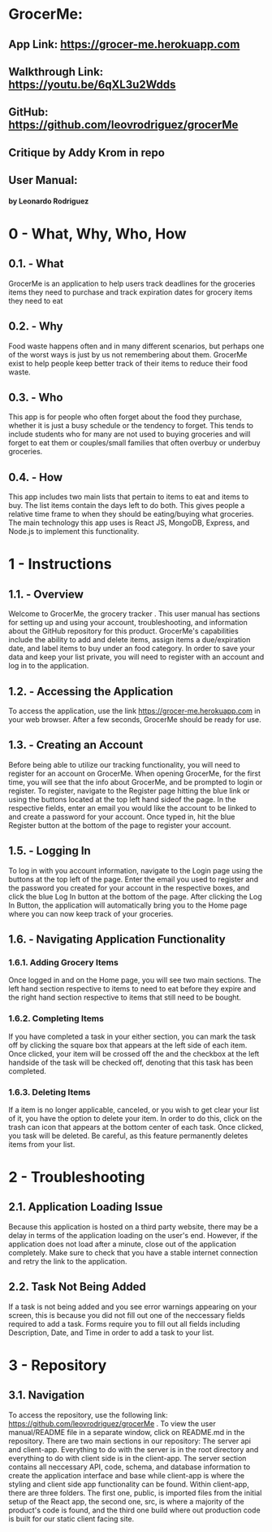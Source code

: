 # GrocerMe: 
## App Link: https://grocer-me.herokuapp.com
## Walkthrough Link: https://youtu.be/6qXL3u2Wdds
## GitHub: https://github.com/leovrodriguez/grocerMe
## Critique by Addy Krom in repo
## User Manual:
####  by Leonardo Rodriguez


# 0 - What, Why, Who, How

## 0.1. - What
  GrocerMe is an application to help users track deadlines for the groceries items they need to purchase and track expiration dates for grocery items they need to eat

## 0.2. - Why
  Food waste happens often and in many different scenarios, but perhaps one of the worst ways is just by us not remembering about them. GrocerMe exist to help people keep better track of their items to reduce their food waste. 

## 0.3. - Who
  This app is for people who often forget about the food they purchase, whether it is just a busy schedule or the tendency to forget. This tends to include students who for many are not used to buying groceries and will forget to eat them or couples/small families that often overbuy or underbuy groceries.

## 0.4. - How
  This app includes two main lists that pertain to items to eat and items to buy. The list items contain the days left to do both. This gives people a relative time frame to when they should be eating/buying what groceries. The main technology this app uses is React JS, MongoDB, Express, and Node.js to implement this functionality. 

# 1 - Instructions
## 1.1. - Overview
  Welcome to GrocerMe, the grocery tracker . This user manual has sections for setting up and using your account, troubleshooting, and information about the GitHub repository for this product. GrocerMe's capabilities include the ability to add and delete items, assign items a due/expiration date, and label items to buy under an food category. In order to save your data and keep your list private, you will need to register with an account and log in to the application. 

## 1.2. - Accessing the Application
  To access the application, use the link https://grocer-me.herokuapp.com in your web browser. After a few seconds, GrocerMe should be ready for use.

## 1.3. - Creating an Account
  Before being able to utilize our tracking functionality, you will need to register for an account on GrocerMe. When opening GrocerMe, for the first time, you will see that the info about GrocerMe, and be prompted to login or register. To register, navigate to the Register page hitting the blue link or using the buttons located at the top left hand sideof the page. In the respective fields, enter an email you would like the account to be linked to and create a password for your account. Once typed in, hit the blue Register button at the bottom of the page to register your account.
  
## 1.5. - Logging In
  To log in with you account information, navigate to the Login page using the buttons at the top left of the page. Enter the email you used to register and the password you created for your account in the respective boxes, and click the blue Log In button at the bottom of the page. After clicking the Log In Button, the application will automatically bring you to the Home page where you can now keep track of your groceries.

## 1.6. - Navigating Application Functionality
### 1.6.1. Adding Grocery Items
  Once logged in and on the Home page, you will see two main sections. The left hand section respective to items to need to eat before they expire and the right hand section respective to items that still need to be bought.
  
 ### 1.6.2. Completing Items
  If you have completed a task in your either section, you can mark the task off by clicking the square box that appears at the left side of each item. Once clicked, your item will be crossed off the and the checkbox at the left handside of the task will be checked off, denoting that this task has been completed.
 
 ### 1.6.3. Deleting Items
  If a item is no longer applicable, canceled, or you wish to get clear your list of it, you have the option to delete your item. In order to do this, click on the trash can icon that appears at the bottom center of each task. Once clicked, you task will be deleted. Be careful, as this feature permanently deletes items from your list. 

# 2 - Troubleshooting
## 2.1. Application Loading Issue
  Because this application is hosted on a third party website, there may be a delay in terms of the application loading on the user's end. However, if the application does not load after a minute, close out of the application completely. Make sure to check that you have a stable internet connection and retry the link to the application. 
  
## 2.2. Task Not Being Added
  If a task is not being added and you see error warnings appearing on your screen, this is because you did not fill out one of the neccessary fields required to add a task. Forms require you to fill out all fields including Description, Date, and Time in order to add a task to your list.

# 3 - Repository
## 3.1. Navigation
  To access the repository, use the following link: https://github.com/leovrodriguez/grocerMe . To view the user manual/README file in a separate window, click on README.md in the repository. There are two main sections in our repository: The server api and client-app. Everything to do with the server is in the root directory and everything to do with client side is in the client-app. The server section contains all neccessary API, code, schema, and database information to create the application interface and base while client-app is where the styling and client side app functionality can be found. Within client-app, there are three folders. The first one, public, is imported files from the initial setup of the React app, the second one, src, is where a majority of the product's code is found, and the third one build where out production code is built for our static client facing site. 